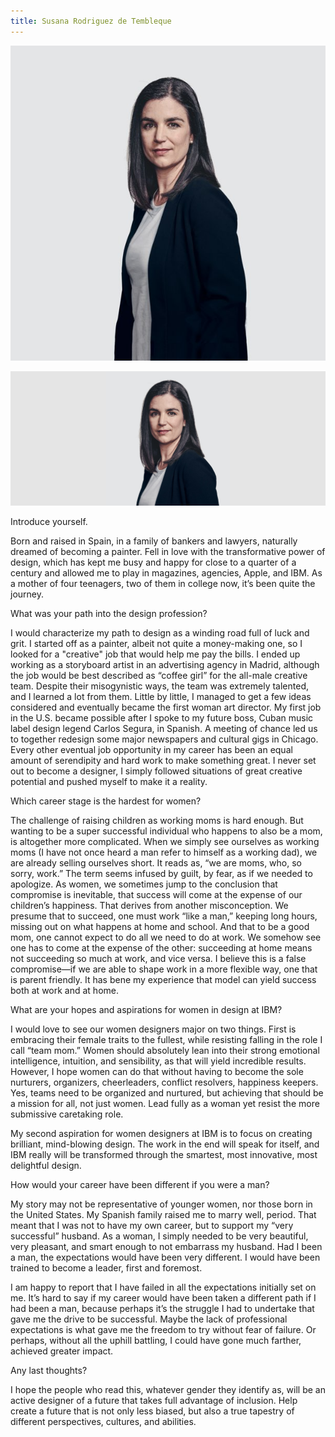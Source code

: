```yaml
---
title: Susana Rodriguez de Tembleque
---
```


<grid classname="background-bleed">
<column lg="16">

<art-direction>

![Susana Rodriguez de Tembleque card image](./608x608.jpg)

![Susana Rodriguez de Tembleque hero image](./2624x1120.jpg)

</art-direction>

<community-lead name="Susana Rodriguez de Tembleque" position="VP of Design" department="IBM Research"></community-lead>

</column>
</grid>

<grid className="community__grid" background="gray-10">
<column sm="3" md="3" lg="3">

<span className="community__prompt">Introduce yourself.</span>

</column>

<column md="6" lg="8" offset_lg="1">

Born and raised in Spain, in a family of bankers and lawyers, naturally dreamed of becoming a painter. Fell in love with the transformative power of design, which has kept me busy and happy for close to a quarter of a century and allowed me to play in magazines, agencies, Apple, and IBM. As a mother of four teenagers, two of them in college now, it’s been quite the journey.

</column>
</grid>

<grid className="community__grid" background="gray-10">
<column sm="3" md="3" lg="3">

<span className="community__prompt">What was your path into the design profession?</span>

</column>

<column md="6" lg="8" offset_lg="1">

I would characterize my path to design as a winding road full of luck and grit. I started off as a painter, albeit not quite a money-making one, so I looked for a "creative" job that would help me pay the bills. I ended up working as a storyboard artist in an advertising agency in Madrid, although the job would be best described as “coffee girl” for the all-male creative team. Despite their misogynistic ways, the team was extremely talented, and I learned a lot from them. Little by little, I managed to get a few ideas considered and eventually became the first woman art director. My first job in the U.S. became possible after I spoke to my future boss, Cuban music label design legend Carlos Segura, in Spanish. A meeting of chance led us to together redesign some major newspapers and cultural gigs in Chicago. Every other eventual job opportunity in my career has been an equal amount of serendipity and hard work to make something great. I never set out to become a designer, I simply followed situations of great creative potential and pushed myself to make it a reality.

</column>
</grid>

<grid className="community__grid" background="gray-10">
<column sm="3" md="3" lg="3">

<span className="community__prompt">Which career stage is the hardest for women?</span>

</column>

<column md="6" lg="8" offset_lg="1">

The challenge of raising children as working moms is hard enough. But wanting to be a super successful individual who happens to also be a mom, is altogether more complicated. When we simply see ourselves as working moms (I have not once heard a man refer to himself as a working dad), we are already selling ourselves short. It reads as, “we are moms, who, so sorry, work.” The term seems infused by guilt, by fear, as if we needed to apologize. As women, we sometimes jump to the conclusion that compromise is inevitable, that success will come at the expense of our children’s happiness. That derives from another misconception. We presume that to succeed, one must work “like a man,” keeping long hours, missing out on what happens at home and school. And that to be a good mom, one cannot expect to do all we need to do at work. We somehow see one has to come at the expense of the other: succeeding at home means not succeeding so much at work, and vice versa. I believe this is a false compromise—if we are able to shape work in a more flexible way, one that is parent friendly. It has bene my experience that model can yield success both at work and at home.

</column>
</grid>

<grid className="community__grid" background="gray-10">
<column sm="3" md="3" lg="3">

<span className="community__prompt">What are your hopes and aspirations for women in design at IBM?</span>

</column>

<column md="6" lg="8" offset_lg="1">

I would love to see our women designers major on two things. First is embracing their female traits to the fullest, while resisting falling in the role I call “team mom.” Women should absolutely lean into their strong emotional intelligence, intuition, and sensibility, as that will yield incredible results. However, I hope women can do that without having to become the sole nurturers, organizers, cheerleaders, conflict resolvers, happiness keepers. Yes, teams need to be organized and nurtured, but achieving that should be a mission for all, not just women. Lead fully as a woman yet resist the more submissive caretaking role.

My second aspiration for women designers at IBM is to focus on creating brilliant, mind-blowing design. The work in the end will speak for itself, and IBM really will be transformed through the smartest, most innovative, most delightful design.

</column>
</grid>

<!--- <grid className="community__grid" background="gray-10">
<column sm="3" md="3" lg="3">

<span className="community__prompt">What are you doing to make IBM a better place to work for women in design?</span>

</column>

<column md="6" lg="8" offset_lg="1">

Lorem ipsum dolor sit amet, consectetur adipiscing elit, sed do eiusmod tempor incididunt ut labore et dolore magna aliqua. Ut enim ad minim veniam, quis nostrud exercitation ullamco laboris nisi ut aliquip ex ea commodo consequat. Duis aute irure dolor in reprehenderit in voluptate velit esse cillum dolore eu fugiat nulla pariatur. Excepteur sint occaecat cupidatat non proident, sunt in culpa qui officia deserunt mollit anim id est laborum.

</column>
</grid> -->

<grid className="community__grid" background="gray-10">
<column sm="3" md="3" lg="3">

<span className="community__prompt">How would your career have been different if you were a man?</span>

</column>

<column md="6" lg="8" offset_lg="1">

My story may not be representative of younger women, nor those born in the United States. My Spanish family raised me to marry well, period. That meant that I was not to have my own career, but to support my “very successful” husband. As a woman, I simply needed to be very beautiful, very pleasant, and smart enough to not embarrass my husband. Had I been a man, the expectations would have been very different. I would have been trained to become a leader, first and foremost.

I am happy to report that I have failed in all the expectations initially set on me. It’s hard to say if my career would have been taken a different path if I had been a man, because perhaps it’s the struggle I had to undertake that gave me the drive to be successful. Maybe the lack of professional expectations is what gave me the freedom to try without fear of failure. Or perhaps, without all the uphill battling, I could have gone much farther, achieved greater impact.

</column>
</grid>

<grid className="community__grid" background="gray-10">
<column sm="3" md="3" lg="3">

<span className="community__prompt">Any last thoughts?</span>

</column>

<column md="6" lg="8" offset_lg="1">

I hope the people who read this, whatever gender they identify as, will be an active designer of a future that takes full advantage of inclusion. Help create a future that is not only less biased, but also a true tapestry of different perspectives, cultures, and abilities.

</column>
</grid>
